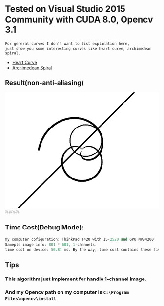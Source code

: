 # Tested on Visual Studio 2015 Community with CUDA 8.0, Opencv 3.1

```
For general curves I don't want to list explanation here,
just show you some interesting curves like heart curve, archimedean spiral.
```
- [Heart Curve](https://en.wikipedia.org/wiki/Cardioid)
- [Archimedean Spiral](https://en.wikipedia.org/wiki/Archimedean_spiral)

## Result(non-anti-aliasing)
![curves](curves.jpg)
:boom::boom::boom::boom:

## Time Cost(Debug Mode):
```cpp
my computer cofiguration: ThinkPad T420 with I5-2520 and GPU NVS4200
Sameple image info: 801 * 601, 1-channels.
time cost on device: 50.81 ms. By the way, time cost contains these five curves running time.
```

## Tips
### This algorithm just implement for handle 1-channel image.
### And my Opencv path on my computer is ```C:\Program Files\opencv\install```